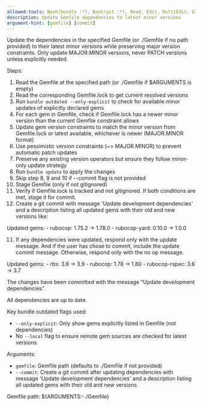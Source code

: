 ```yaml
---
allowed-tools: Bash(bundle :*), Bash(git :*), Read, Edit, MultiEdit, Glob
description: Update Gemfile dependencies to latest minor versions
argument-hint: [gemfile] [commit]
---
```


Update the dependencies in the specified Gemfile (or ./Gemfile if no path provided) to their latest minor versions while
preserving major version constraints. Only update MAJOR.MINOR versions, never PATCH versions unless explicitly needed.

Steps:
1. Read the Gemfile at the specified path (or ./Gemfile if $ARGUMENTS is empty)
2. Read the corresponding Gemfile.lock to get current resolved versions
3. Run `bundle outdated --only-explicit` to check for available minor updates of explicitly declared gems
4. For each gem in Gemfile, check if Gemfile.lock has a newer minor version than the current Gemfile constraint allows
5. Update gem version constraints to match the minor version from Gemfile.lock or latest available, whichever is newer (MAJOR.MINOR format)
6. Use pessimistic version constraints (~> MAJOR.MINOR) to prevent automatic patch updates
7. Preserve any existing version operators but ensure they follow minor-only update strategy
8. Run `bundle update` to apply the changes
7. Skip step 8, 9 and 10 if --commit flag is not provided
8. Stage Gemfile (only if not gitignored)
9. Verify if Gemfile.lock is tracked and not gitignored. If both conditions are met, stage it for commit.
10. Create a git commit with message 'Update development dependencies' and a description listing all updated gems with their old and new versions like:

<commit-message>
  Updated gems:
- rubocop: 1.75.2 → 1.78.0
- rubocop-yard: 0.10.0 → 1.0.0
</commit-message>

11. If any dependencies were updated, respond only with the update message. And if the user has chose to commit,
include the update commit message. Otherwise, respond only with the no op message.

<update-message>
Updated gems:
- rbs: 3.8 → 3.9
- rubocop: 1.78 → 1.80
- rubocop-rspec: 3.6 → 3.7

<update-commit-message>The changes have been committed with the message "Update development dependencies".</update-commit-message>
</update-message>

<no-op-message>All dependencies are up to date.</no-op-message>

Key bundle outdated flags used:
- `--only-explicit`: Only show gems explicitly listed in Gemfile (not dependencies)
- No `--local` flag to ensure remote gem sources are checked for latest versions

Arguments:
- `gemfile`: Gemfile path (defaults to ./Gemfile if not provided)
- `--commit`: Create a git commit after updating dependencies with message 'Update development dependencies' and a description listing all updated gems with their old and new versions

Gemfile path: ${ARGUMENTS:-./Gemfile}
